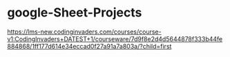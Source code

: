 # google-Sheet-Projects
https://lms-new.codinginvaders.com/courses/course-v1:CodingInvaders+DATEST+1/courseware/7d9f8e2d4d5644878f333b44fe884868/1ff177d614e34eccad0f27a91a7a803a/?child=first
